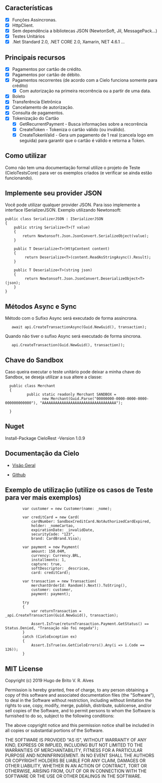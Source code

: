 ## Características
* [x] Funções Assincronas.
* [x] HttpClient.
* [x] Sem dependência a bibliotecas JSON (NewtonSoft, Jil, MessagePack...)
* [x] Testes Unitários
* [x] .Net Standard 2.0, .NET CORE 2.0, Xamarin, NET 4.6.1 ...

## Principais recursos

* [x] Pagamentos por cartão de crédito.
* [x] Pagamentos por cartão de débito.
* [x] Pagamentos recorrentes (de acordo com a Cielo funciona somente para crédito)
    * [x] Com autorização na primeira recorrência ou a partir de uma data.
* [x] Boleto
* [x] Transferência Eletrônica
* [x] Cancelamento de autorização.
* [x] Consulta de pagamentos.
* [x] Tokenização do Cartão 
    * [x] GetRecurrentPayment - Busca informações sobre a recorrência
    * [x] CreateToken - Tokeniza o cartão válido (ou inválido).
    * [x] CreateTokenValid - Gera um pagamento de 1 real (cancela logo em seguida) para garantir que o cartão é válido e retorna a Token.

## Como utilizar
Como não tem uma documentação formal utilize o projeto de Teste (CieloTestsCore) para ver os exemplos criados (e verificar se ainda estão funcionando).

## Implemente seu provider JSON
Você pode utilizar qualquer provider JSON. Para isso implemente a interface ISerializerJSON. Exemplo utilizando Newtonsoft:

    public class SerializerJSON : ISerializerJSON
    {
        public string Serialize<T>(T value)
        {
            return Newtonsoft.Json.JsonConvert.SerializeObject(value);
        }

        public T Deserialize<T>(HttpContent content)
        {
             return Deserialize<T>(content.ReadAsStringAsync().Result);
        }

        public T Deserialize<T>(string json)
        {
             return Newtonsoft.Json.JsonConvert.DeserializeObject<T>(json);
        }
    }
## Métodos Async e Sync
  Método com o Sufixo Async será executado de forma assincrona.
    
       await api.CreateTransactionAsync(Guid.NewGuid(), transaction);

   Quando não tiver o sufixo Async será executado de forma sincrona. 
   
       api.CreateTransaction(Guid.NewGuid(), transaction));
    
## Chave do Sandbox
Caso queira executar o teste unitário pode deixar a minha chave do Sandbox, se deseja utilizar a sua altere a classe:

      public class Merchant
      {
              public static readonly Merchant SANDBOX = 
                     new Merchant(Guid.Parse("00000000-0000-0000-0000-000000000000"), "AAAAAAAAAAAAAAAAAAAAAAAAAAAAAAAAAA");

      }
     
## Nuget
Install-Package CieloRest -Version 1.0.9
      
## Documentação da Cielo
* [Visão Geral](http://developercielo.github.io/Webservice-3.0/#visão-geral---api-cielo-ecommerce)

* [Github](https://github.com/DeveloperCielo/Webservice-3.0/blob/57e2c5f3a3fc595b4693d286a2c47129bf5f388d/source/index.md)

## Exemplo de utilização (utilize os casos de Teste para ver mais exemplos)

            var customer = new Customer(name: _nome);

            var creditCard = new Card(
                cardNumber: SandboxCreditCard.NotAuthorizedCardExpired,
                holder: _nomeCartao,
                expirationDate: _invalidDate,
                securityCode: "123",
                brand: CardBrand.Visa);

            var payment = new Payment(
                amount: 150.04M,
                currency: Currency.BRL,
                installments: 1,
                capture: true,
                softDescriptor: _descricao,
                card: creditCard);

            var transaction = new Transaction(
                merchantOrderId: Random().Next().ToString(),
                customer: customer,
                payment: payment);

            try
            {
                var returnTransaction = _api.CreateTransaction(Guid.NewGuid(), transaction);

                Assert.IsTrue(returnTransaction.Payment.GetStatus() == Status.Denied, "Transação não foi negada");
            }
            catch (CieloException ex)
            {
                Assert.IsTrue(ex.GetCieloErrors().Any(i => i.Code == 126));
            }

## MIT License
Copyright (c) 2019 Hugo de Brito V. R. Alves

Permission is hereby granted, free of charge, to any person obtaining a copy
of this software and associated documentation files (the "Software"), to deal
in the Software without restriction, including without limitation the rights
to use, copy, modify, merge, publish, distribute, sublicense, and/or sell
copies of the Software, and to permit persons to whom the Software is
furnished to do so, subject to the following conditions:

The above copyright notice and this permission notice shall be included in all
copies or substantial portions of the Software.

THE SOFTWARE IS PROVIDED "AS IS", WITHOUT WARRANTY OF ANY KIND, EXPRESS OR
IMPLIED, INCLUDING BUT NOT LIMITED TO THE WARRANTIES OF MERCHANTABILITY,
FITNESS FOR A PARTICULAR PURPOSE AND NONINFRINGEMENT. IN NO EVENT SHALL THE
AUTHORS OR COPYRIGHT HOLDERS BE LIABLE FOR ANY CLAIM, DAMAGES OR OTHER
LIABILITY, WHETHER IN AN ACTION OF CONTRACT, TORT OR OTHERWISE, ARISING FROM,
OUT OF OR IN CONNECTION WITH THE SOFTWARE OR THE USE OR OTHER DEALINGS IN THE
SOFTWARE.

